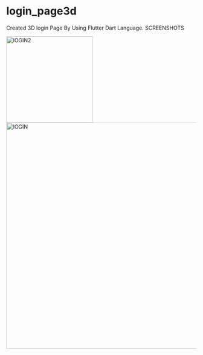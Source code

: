 # login_page3d

Created 3D login Page By Using Flutter Dart Language.
SCREENSHOTS

<img width="229" alt="lOGIN2" src="https://user-images.githubusercontent.com/128387947/237051929-c265e22a-b4d5-4412-898b-4050135bac6e.png">

<img width="599" alt="lOGIN" src="https://user-images.githubusercontent.com/128387947/237052244-cf2655df-9311-44a8-a22e-468b0ba160c5.png">
